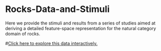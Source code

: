 # Rocks-Data-and-Stimuli
Here we provide the stimuli and results from a series of studies aimed at deriving a detailed feature-space representation for the natural category domain of rocks.

#[Click here to explore this data interactively.](https://craasand.shinyapps.io/Rocks_Data_Explorer/)

